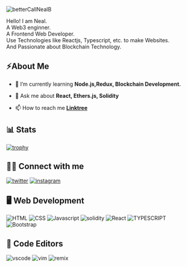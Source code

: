 ![betterCallNealB](https://user-images.githubusercontent.com/6915577/206418284-fdceaef7-1313-41ce-94ab-3f84cf58e089.png)

Hello! I am Neal.\
A Web3 enginner.\
A Frontend Web Developer.\
Use Technologies like Reactjs, Typescript, etc. to make Websites.\
And Passionate about Blockchain Technology.

## ⚡About Me

- 🌱 I’m currently learning **Node.js,Redux, Blockchain Development.**

- 💬 Ask me about **React, Ethers.js, Solidity**

- 📫 How to reach me [**Linktree**](https://linktr.ee/evileye0666)

## 📊 Stats

[![trophy](https://github-readme-stats.vercel.app/api?username=evileye0666&theme=blue-green)](https://github.com/evileye0666/github-profile-trophy) 

## 👨‍💻 Connect with me 

[![twitter](https://img.shields.io/badge/twitter-1DA1F2?style=for-the-badge&logo=twitter&logoColor=white)](https://twitter.com/evileye0666)
[![instagram](https://img.shields.io/badge/Instagram-E4405F?style=for-the-badge&logo=instagram&logoColor=white)](https://instagram.com/evileye0666)

## 🖥 Web Development

![HTML](https://img.shields.io/badge/HTML5-E34F26?style=for-the-badge&logo=html5&logoColor=white)
![CSS](https://img.shields.io/badge/CSS3-1572B6?style=for-the-badge&logo=css3&logoColor=white)
![Javascript](https://img.shields.io/badge/JavaScript-323330?style=for-the-badge&logo=javascript&logoColor=F7DF1E)
![solidity](https://img.shields.io/badge/solidity-563D7C?style=for-the-badge&logo=solidity&logoColor=white)
![React](https://img.shields.io/badge/React-20232A?style=for-the-badge&logo=react&logoColor=61DAFB)
![TYPESCRIPT](https://img.shields.io/badge/Typescript-38B2AC?style=for-the-badge&logo=typescript&logoColor=white)
![Bootstrap](https://img.shields.io/badge/Bootstrap-563D7C?style=for-the-badge&logo=bootstrap&logoColor=white)

## 📄 Code Editors

![vscode](https://img.shields.io/badge/Visual_Studio_Code-0078D4?style=for-the-badge&logo=visual%20studio%20code&logoColor=white)
![vim](https://img.shields.io/badge/VIM-%2311AB00.svg?&style=for-the-badge&logo=vim&logoColor=white)
![remix](https://img.shields.io/badge/remix-000000.svg?&style=for-the-badge&logo=remix&logoColor=white)

<!--
**Evileye0666/Evileye0666** is a ✨ _special_ ✨ repository because its `README.md` (this file) appears on your GitHub profile.

Here are some ideas to get you started:

- 🔭 I’m currently working on ...
- 🌱 I’m currently learning ...
- 👯 I’m looking to collaborate on ...
- 🤔 I’m looking for help with ...
- 💬 Ask me about ...
- 📫 How to reach me: ...
- 😄 Pronouns: ...
- ⚡ Fun fact: ...
-->
